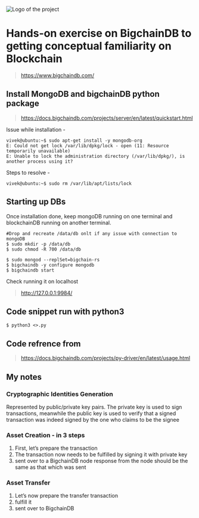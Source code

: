 ![Logo of the project](https://github.com/vivek-bombatkar/BIgchainDB_Practice/blob/master/bigchaindb_logo.JPG)

# Hands-on exercise on BigchainDB to getting conceptual familiarity on Blockchain 
> https://www.bigchaindb.com/


## Install MongoDB and bigchainDB python package
> https://docs.bigchaindb.com/projects/server/en/latest/quickstart.html

Issue while installation - 
```shell
vivek@ubuntu:~$ sudo apt-get install -y mongodb-org
E: Could not get lock /var/lib/dpkg/lock - open (11: Resource temporarily unavailable)
E: Unable to lock the administration directory (/var/lib/dpkg/), is another process using it?
```
Steps to resolve - 
```shell
vivek@ubuntu:~$ sudo rm /var/lib/apt/lists/lock
```

## Starting up DBs
Once installation done, keep mongoDB running on one terminal and blockchainDB running on another terminal.

```shell
#Drop and recreate /data/db onlt if any issue with connection to mongoDB
$ sudo mkdir -p /data/db
$ sudo chmod -R 700 /data/db

$ sudo mongod --replSet=bigchain-rs
$ bigchaindb -y configure mongodb
$ bigchaindb start
```

Check running it on localhost
> http://127.0.0.1:9984/


## Code snippet run with python3
```Shell
$ python3 <>.py
```

## Code refrence from
> https://docs.bigchaindb.com/projects/py-driver/en/latest/usage.html

## My notes

### Cryptographic Identities Generation
Represented by public/private key pairs. The private key is used to sign transactions, meanwhile the public key is used to verify that a signed transaction was indeed signed by the one who claims to be the signee

### Asset Creation - in 3 steps
1. First, let’s prepare the transaction
2. The transaction now needs to be fulfilled by signing it with private key
3. sent over to a BigchainDB node
response from the node should be the same as that which was sent

### Asset Transfer
1. Let’s now prepare the transfer transaction
2. fulfill it
3. sent over to BigchainDB

